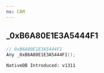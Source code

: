 ```yaml
---
ns: CAM
---
```

## _0xB6A80E1E3A5444F1

```c
// 0xB6A80E1E3A5444F1
Any _0xB6A80E1E3A5444F1();
```

```
NativeDB Introduced: v1311
```

